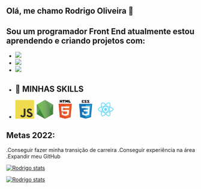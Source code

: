  ## Olá, me chamo Rodrigo Oliveira 👋

## Sou um programador Front End atualmente estou aprendendo e criando projetos com:

   -  <img src="https://img.shields.io/badge/HTML5-E34F26?style=for-the-badge&logo=html5&logoColor=white">
   -  <img src="https://img.shields.io/badge/CSS-239120?&style=for-the-badge&logo=css3&logoColor=white">
   -  <img src="https://img.shields.io/badge/JavaScript-F7DF1E?style=for-the-badge&logo=javascript&logoColor=black">
   
   - ## 🚀 MINHAS SKILLS
   -  <img src="https://raw.githubusercontent.com/github/explore/80688e429a7d4ef2fca1e82350fe8e3517d3494d/topics/javascript/javascript.png" width="50px">  <img     src="https://raw.githubusercontent.com/github/explore/80688e429a7d4ef2fca1e82350fe8e3517d3494d/topics/nodejs/nodejs.png" width="50px"> <img src="https://raw.githubusercontent.com/github/explore/80688e429a7d4ef2fca1e82350fe8e3517d3494d/topics/html/html.png" width="50px"> <img src="https://raw.githubusercontent.com/github/explore/80688e429a7d4ef2fca1e82350fe8e3517d3494d/topics/css/css.png" width="50px"> <img src="https://raw.githubusercontent.com/github/explore/80688e429a7d4ef2fca1e82350fe8e3517d3494d/topics/react/react.png" width="50px">
   
   ## Metas 2022:
   .Conseguir fazer minha transição de carreira
   .Conseguir experiência na área
   .Expandir meu GitHub




[![Rodrigo stats](https://github-readme-stats.vercel.app/api?username=dantas645089)](https://github.com/anuraghazra/github-readme-stats)

[![Rodrigo stats](https://github-readme-stats.vercel.app/api/top-langs/?username=dantas645089)](https://github.com/anuraghazra/github-readme-stats)


